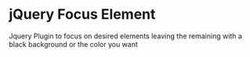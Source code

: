 # jQuery Focus Element
Jquery Plugin to focus on desired elements leaving the remaining with a black background or the color you want
